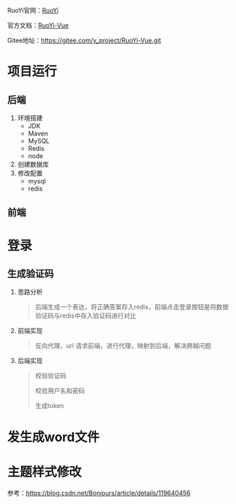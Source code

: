 RuoYi官网：[RuoYi](https://www.ruoyi.vip/)

官方文档：[RuoYi-Vue](https://doc.ruoyi.vip/ruoyi-vue/)

Gitee地址：https://gitee.com/y_project/RuoYi-Vue.git

# 项目运行

## 后端

1. 环境搭建
   * JDK
   * Maven
   * MySQL
   * Redis
   * node
2. 创建数据库
3. 修改配置
   * mysql
   * redis

## 前端

# 登录

## 生成验证码

1. 思路分析

   > 后端生成一个表达，将正确答案存入redis，前端点击登录按钮是将数据验证码与redis中存入验证码进行对比

2. 前端实现

   > 反向代理，url 请求前端，进行代理，映射到后端，解决跨越问题

3. 后端实现

   > 校验验证码
   >
   > 校验用户名和密码
   >
   > 生成token

# 发生成word文件

# 主题样式修改

参考：https://blog.csdn.net/Bonjours/article/details/119640456